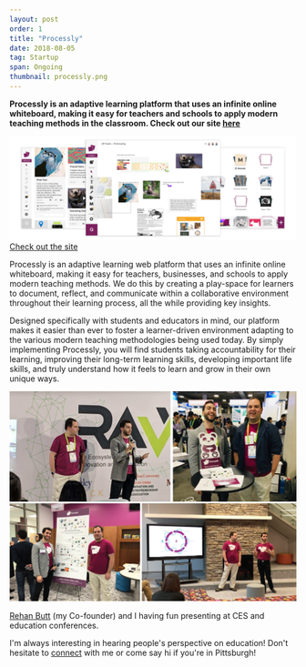 ```yaml
---
layout: post
order: 1
title: "Processly"
date: 2018-08-05
tag: Startup
span: Ongoing
thumbnail: processly.png
---
```

**Processly is an adaptive learning platform that uses an infinite online whiteboard, making it easy for teachers and schools to apply modern teaching methods in the classroom. Check out our site <a target="_blanl" href="https://processly.io/">here</a>**

<div>
<img src="../img/processly/processlyhome.png">
</div>

<div>
<a target="_blank" href="https://processly.io/">
    <div class="bab"> Check out the site
    </div>
</a>
</div>


Processly is an adaptive learning web platform that uses an infinite online whiteboard, making it easy for teachers, businesses, and schools to apply modern teaching methods. We do this by creating a play-space for learners to document, reflect, and communicate within a collaborative environment throughout their learning process, all the while providing key insights.

Designed specifically with students and educators in mind, our platform makes it easier than ever to foster a learner-driven environment adapting to the various modern teaching methodologies being used today. By simply implementing Processly, you will find students taking accountability for their learning, improving their long-term learning skills, developing important life skills, and truly understand how it feels to learn and grow in their own unique ways.

<div>
<img src="../img/processly/presentations 2.png">
<img src="../img/processly/presentations.png">
</div>

<a target="_blanl" href="http://rehanbutt.com/">Rehan Butt</a> (my Co-founder) and I having fun presenting at CES and education conferences.

I'm always interesting in hearing people's perspective on education! Don't hesitate to <a target="_blanl" href="https://goo.gl/forms/aFJyCqeoDhrwU0Um2">connect</a> with me or come say hi if you're in Pittsburgh!

